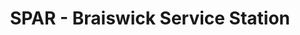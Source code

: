 ---
title: "SPAR - Braiswick Service Station"
url: /colchester/spar-braiswick-service-station/
shop: convenience
---